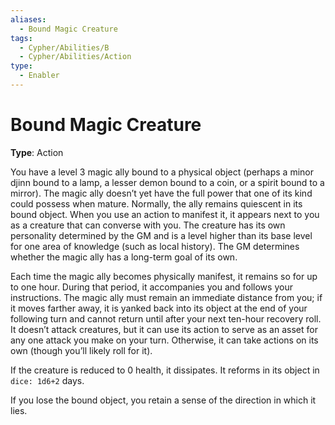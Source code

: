 ```yaml
---
aliases:
  - Bound Magic Creature
tags:
  - Cypher/Abilities/B
  - Cypher/Abilities/Action
type:
  - Enabler
---
```


# Bound Magic Creature

**Type**: Action

You have a level 3 magic ally bound to a physical object (perhaps a minor djinn bound to a lamp, a lesser demon bound to a coin, or a spirit bound to a mirror). The magic ally doesn’t yet have the full power that one of its kind could possess when mature. Normally, the ally remains quiescent in its bound object. When you use an action to manifest it, it appears next to you as a creature that can converse with you. The creature has its own personality determined by the GM and is a level higher than its base level for one area of knowledge (such as local history). The GM determines whether the magic ally has a long-term goal of its own.

Each time the magic ally becomes physically manifest, it remains so for up to one hour. During that period, it accompanies you and follows your instructions. The magic ally must remain an immediate distance from you; if it moves farther away, it is yanked back into its object at the end of your following turn and cannot return until after your next ten-hour recovery roll. It doesn’t attack creatures, but it can use its action to serve as an asset for any one attack you make on your turn. Otherwise, it can take actions on its own (though you’ll likely roll for it).

If the creature is reduced to 0 health, it dissipates. It reforms in its object in `dice: 1d6+2` days.

If you lose the bound object, you retain a sense of the direction in which it lies.
